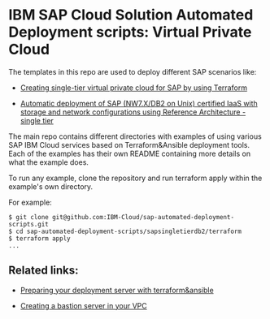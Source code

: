 # IBM SAP Cloud Solution Automated Deployment scripts: Virtual Private Cloud

The templates in this repo are used to deploy different SAP scenarios like:

- [Creating single-tier virtual private cloud for SAP by using Terraform](https://github.com/IBM-Cloud/sap-automated-deployment-scripts/tree/master/sapsingletiervpc)

- [Automatic deployment of SAP (NW7.X/DB2 on Unix) certified IaaS with storage and network configurations using Reference Architecture - single tier](https://github.com/IBM-Cloud/sap-automated-deployment-scripts/tree/master/sapsingletierdb2)


The main repo contains different directories with examples of using various SAP IBM Cloud services based on  Terraform&Ansible deployment tools. Each of the examples has their own README containing more details on what the example does.

To run any example, clone the repository and run terraform apply within the example's own directory.

For example:
```
$ git clone git@github.com:IBM-Cloud/sap-automated-deployment-scripts.git
$ cd sap-automated-deployment-scripts/sapsingletierdb2/terraform
$ terraform apply
...
```

## Related links:

- [Preparing your deployment server with terraform&ansible](https://github.com/IBM-Cloud/terraform-provider-ibm)

- [Creating a bastion server in your VPC](https://github.com/IBM-Cloud/vpc-tutorials/tree/master/vpc-secure-management-bastion-server)
